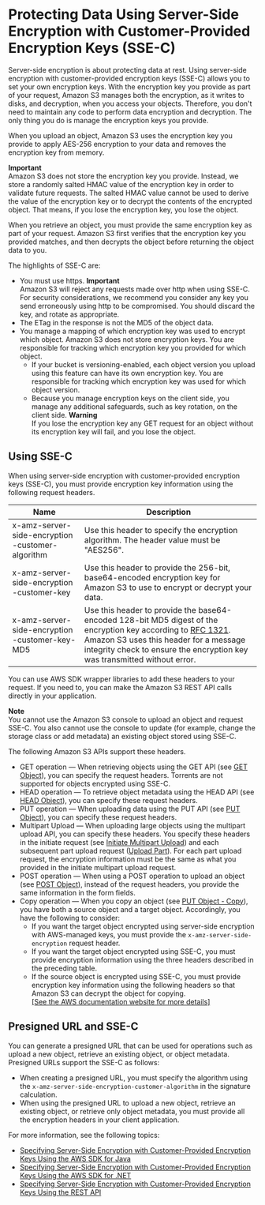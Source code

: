 # Protecting Data Using Server\-Side Encryption with Customer\-Provided Encryption Keys \(SSE\-C\)<a name="ServerSideEncryptionCustomerKeys"></a>

Server\-side encryption is about protecting data at rest\. Using server\-side encryption with customer\-provided encryption keys \(SSE\-C\) allows you to set your own encryption keys\. With the encryption key you provide as part of your request, Amazon S3 manages both the encryption, as it writes to disks, and decryption, when you access your objects\. Therefore, you don't need to maintain any code to perform data encryption and decryption\. The only thing you do is manage the encryption keys you provide\.

When you upload an object, Amazon S3 uses the encryption key you provide to apply AES\-256 encryption to your data and removes the encryption key from memory\. 

**Important**  
Amazon S3 does not store the encryption key you provide\. Instead, we store a randomly salted HMAC value of the encryption key in order to validate future requests\. The salted HMAC value cannot be used to derive the value of the encryption key or to decrypt the contents of the encrypted object\. That means, if you lose the encryption key, you lose the object\. 

When you retrieve an object, you must provide the same encryption key as part of your request\. Amazon S3 first verifies that the encryption key you provided matches, and then decrypts the object before returning the object data to you\. 

The highlights of SSE\-C are:
+  You must use https\. 
**Important**  
Amazon S3 will reject any requests made over http when using SSE\-C\. For security considerations, we recommend you consider any key you send erroneously using http to be compromised\. You should discard the key, and rotate as appropriate\.
+ The ETag in the response is not the MD5 of the object data\. 
+ You manage a mapping of which encryption key was used to encrypt which object\. Amazon S3 does not store encryption keys\. You are responsible for tracking which encryption key you provided for which object\.
  + If your bucket is versioning\-enabled, each object version you upload using this feature can have its own encryption key\. You are responsible for tracking which encryption key was used for which object version\. 
  + Because you manage encryption keys on the client side, you manage any additional safeguards, such as key rotation, on the client side\.
**Warning**  
If you lose the encryption key any GET request for an object without its encryption key will fail, and you lose the object\.

## Using SSE\-C<a name="sse-c-how-to-programmatically-intro"></a>

When using server\-side encryption with customer\-provided encryption keys \(SSE\-C\), you must provide encryption key information using the following request headers\. 


|  Name  |  Description  | 
| --- | --- | 
| x\-amz\-server\-side​\-encryption​\-customer\-algorithm  |  Use this header to specify the encryption algorithm\. The header value must be "AES256"\.   | 
| x\-amz\-server\-side​\-encryption​\-customer\-key  |  Use this header to provide the 256\-bit, base64\-encoded encryption key for Amazon S3 to use to encrypt or decrypt your data\.   | 
| x\-amz\-server\-side​\-encryption​\-customer\-key\-MD5  |  Use this header to provide the base64\-encoded 128\-bit MD5 digest of the encryption key according to [RFC 1321](http://tools.ietf.org/html/rfc1321)\. Amazon S3 uses this header for a message integrity check to ensure the encryption key was transmitted without error\.  | 

You can use AWS SDK wrapper libraries to add these headers to your request\. If you need to, you can make the Amazon S3 REST API calls directly in your application\. 

**Note**  
You cannot use the Amazon S3 console to upload an object and request SSE\-C\. You also cannot use the console to update \(for example, change the storage class or add metadata\) an existing object stored using SSE\-C\.

The following Amazon S3 APIs support these headers\.
+ GET operation — When retrieving objects using the GET API \(see [GET Object](http://docs.aws.amazon.com/AmazonS3/latest/API/RESTObjectGET.html)\), you can specify the request headers\. Torrents are not supported for objects encrypted using SSE\-C\.
+ HEAD operation — To retrieve object metadata using the HEAD API \(see [HEAD Object](http://docs.aws.amazon.com/AmazonS3/latest/API/RESTObjectHEAD.html)\), you can specify these request headers\.
+ PUT operation — When uploading data using the PUT API \(see [PUT Object](http://docs.aws.amazon.com/AmazonS3/latest/API/RESTObjectPUT.html)\), you can specify these request headers\. 
+ Multipart Upload — When uploading large objects using the multipart upload API, you can specify these headers\. You specify these headers in the initiate request \(see [Initiate Multipart Upload](http://docs.aws.amazon.com/AmazonS3/latest/API/mpUploadInitiate.html)\) and each subsequent part upload request \([Upload Part](http://docs.aws.amazon.com/AmazonS3/latest/API/mpUploadUploadPart.html)\)\. For each part upload request, the encryption information must be the same as what you provided in the initiate multipart upload request\.
+ POST operation — When using a POST operation to upload an object \(see [POST Object](http://docs.aws.amazon.com/AmazonS3/latest/API/RESTObjectPOST.html)\), instead of the request headers, you provide the same information in the form fields\.
+ Copy operation — When you copy an object \(see [PUT Object \- Copy](http://docs.aws.amazon.com/AmazonS3/latest/API/RESTObjectCOPY.html)\), you have both a source object and a target object\. Accordingly, you have the following to consider:
  + If you want the target object encrypted using server\-side encryption with AWS\-managed keys, you must provide the `x-amz-server-side​-encryption` request header\.
  +  If you want the target object encrypted using SSE\-C, you must provide encryption information using the three headers described in the preceding table\.
  +  If the source object is encrypted using SSE\-C, you must provide encryption key information using the following headers so that Amazon S3 can decrypt the object for copying\.    
[\[See the AWS documentation website for more details\]](http://docs.aws.amazon.com/AmazonS3/latest/dev/ServerSideEncryptionCustomerKeys.html)

## Presigned URL and SSE\-C<a name="ssec-and-presignedurl"></a>

You can generate a presigned URL that can be used for operations such as upload a new object, retrieve an existing object, or object metadata\. Presigned URLs support the SSE\-C as follows:
+ When creating a presigned URL, you must specify the algorithm using the `x-amz-server-side​-encryption​-customer-algorithm` in the signature calculation\.
+ When using the presigned URL to upload a new object, retrieve an existing object, or retrieve only object metadata, you must provide all the encryption headers in your client application\. 

For more information, see the following topics:
+ [Specifying Server\-Side Encryption with Customer\-Provided Encryption Keys Using the AWS SDK for Java](sse-c-using-java-sdk.md)
+ [Specifying Server\-Side Encryption with Customer\-Provided Encryption Keys Using the AWS SDK for \.NET](sse-c-using-dot-net-sdk.md)
+ [Specifying Server\-Side Encryption with Customer\-Provided Encryption Keys Using the REST API](ServerSideEncryptionCustomerKeysSSEUsingRESTAPI.md)